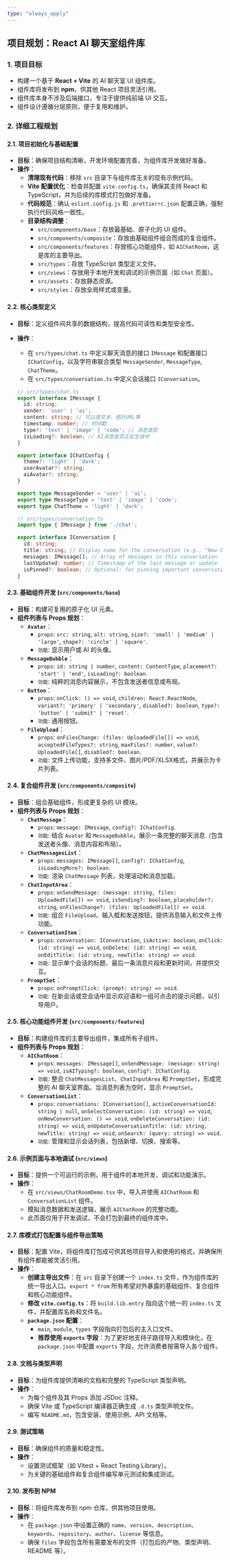 ```yaml
---
type: "always_apply"
---
```


## 项目规划：React AI 聊天室组件库

### 1. 项目目标

*   构建一个基于 **React + Vite** 的 AI 聊天室 UI 组件库。
*   组件库将发布到 **npm**，供其他 React 项目灵活引用。
*   组件库本身不涉及后端接口，专注于提供纯前端 UI 交互。
*   组件设计遵循分层原则，便于复用和维护。

### 2. 详细工程规划

#### 2.1. 项目初始化与基础配置

*   **目标**：确保项目结构清晰，开发环境配置完善，为组件库开发做好准备。
*   **操作**：
    *   **清理现有代码**：移除 `src` 目录下与组件库无关的现有示例代码。
    *   **Vite 配置优化**：检查并配置 `vite.config.ts`，确保其支持 React 和 TypeScript，并为后续的库模式打包做好准备。
    *   **代码规范**：确认 `eslint.config.js` 和 `.prettierrc.json` 配置正确，强制执行代码风格一致性。
    *   **目录结构调整**：
        *   `src/components/base`：存放最基础、原子化的 UI 组件。
        *   `src/components/composite`：存放由基础组件组合而成的复合组件。
        *   `src/components/features`：存放核心功能组件，如 `AIChatRoom`，这是库的主要导出。
        *   `src/types`：存放 TypeScript 类型定义文件。
        *   `src/views`：存放用于本地开发和调试的示例页面（如 `Chat` 页面）。
        *   `src/assets`：存放静态资源。
        *   `src/styles`：存放全局样式或变量。

#### 2.2. 核心类型定义

*   **目标**：定义组件间共享的数据结构，提高代码可读性和类型安全性。
*   **操作**：
    *   在 `src/types/chat.ts` 中定义聊天消息的接口 `IMessage` 和配置接口 `IChatConfig`，以及字符串联合类型 `MessageSender`, `MessageType`, `ChatTheme`。
    *   在 `src/types/conversation.ts` 中定义会话接口 `IConversation`。

    ```typescript
    // src/types/chat.ts
    export interface IMessage {
      id: string;
      sender: 'user' | 'ai';
      content: string; // 可以是文本、图片URL等
      timestamp: number; // 时间戳
      type?: 'text' | 'image' | 'code'; // 消息类型
      isLoading?: boolean; // AI消息是否正在生成中
    }

    export interface IChatConfig {
      theme?: 'light' | 'dark';
      userAvatar?: string;
      aiAvatar?: string;
    }

    export type MessageSender = 'user' | 'ai';
    export type MessageType = 'text' | 'image' | 'code';
    export type ChatTheme = 'light' | 'dark';
    ```

    ```typescript
    // src/types/conversation.ts
    import type { IMessage } from './chat';

    export interface IConversation {
      id: string;
      title: string; // Display name for the conversation (e.g., "New Chat", "Chat about React")
      messages: IMessage[]; // Array of messages in this conversation
      lastUpdated: number; // Timestamp of the last message or update
      isPinned?: boolean; // Optional: for pinning important conversations
    }
    ```

#### 2.3. 基础组件开发 (`src/components/base`)

*   **目标**：构建可复用的原子化 UI 元素。
*   **组件列表与 Props 规划**：
    *   **`Avatar`**：
        *   `props`: `src: string`, `alt: string`, `size?: 'small' | 'medium' | 'large'`, `shape?: 'circle' | 'square'`.
        *   `功能`: 显示用户或 AI 的头像。
    *   **`MessageBubble`**：
        *   `props`: `id: string | number`, `content: ContentType`, `placement?: 'start' | 'end'`, `isLoading?: boolean`.
        *   `功能`: 纯粹的消息内容展示，不包含发送者信息或布局。
    *   **`Button`**：
        *   `props`: `onClick: () => void`, `children: React.ReactNode`, `variant?: 'primary' | 'secondary'`, `disabled?: boolean`, `type?: 'button' | 'submit' | 'reset'`.
        *   `功能`: 通用按钮。
    *   **`FileUpload`**：
        *   `props`: `onFilesChange: (files: UploadedFile[]) => void`, `acceptedFileTypes?: string`, `maxFiles?: number`, `value?: UploadedFile[]`, `disabled?: boolean`.
        *   `功能`: 文件上传功能，支持多文件、图片/PDF/XLSX格式，并展示为卡片列表。

#### 2.4. 复合组件开发 (`src/components/composite`)

*   **目标**：组合基础组件，形成更复杂的 UI 模块。
*   **组件列表与 Props 规划**：
    *   **`ChatMessage`**：
        *   `props`: `message: IMessage`, `config?: IChatConfig`.
        *   `功能`: 结合 `Avatar` 和 `MessageBubble`，展示一条完整的聊天消息（包含发送者头像、消息内容和布局）。
    *   **`ChatMessagesList`**：
        *   `props`: `messages: IMessage[]`, `config?: IChatConfig`, `isLoadingMore?: boolean`.
        *   `功能`: 渲染 `ChatMessage` 列表，处理滚动和消息加载。
    *   **`ChatInputArea`**：
        *   `props`: `onSendMessage: (message: string, files: UploadedFile[]) => void`, `isSending?: boolean`, `placeholder?: string`, `onFilesChange?: (files: UploadedFile[]) => void`.
        *   `功能`: 组合 `FileUpload`、输入框和发送按钮，提供消息输入和文件上传功能。
    *   **`ConversationItem`**：
        *   `props`: `conversation: IConversation`, `isActive: boolean`, `onClick: (id: string) => void`, `onDelete: (id: string) => void`, `onEditTitle: (id: string, newTitle: string) => void`.
        *   `功能`: 显示单个会话的标题、最后一条消息片段和更新时间，并提供交互。
    *   **`PromptSet`**：
        *   `props`: `onPromptClick: (prompt: string) => void`.
        *   `功能`: 在新会话或空会话中显示欢迎语和一组可点击的提示问题，以引导用户。

#### 2.5. 核心功能组件开发 (`src/components/features`)

*   **目标**：构建组件库的主要导出组件，集成所有子组件。
*   **组件列表与 Props 规划**：
    *   **`AIChatRoom`**：
        *   `props`: `messages: IMessage[]`, `onSendMessage: (message: string) => void`, `isAITyping?: boolean`, `config?: IChatConfig`.
        *   `功能`: 整合 `ChatMessagesList`、`ChatInputArea` 和 `PromptSet`，形成完整的 AI 聊天室界面。当消息列表为空时，显示 `PromptSet`。
    *   **`ConversationList`**：
        *   `props`: `conversations: IConversation[]`, `activeConversationId: string | null`, `onSelectConversation: (id: string) => void`, `onNewConversation: () => void`, `onDeleteConversation: (id: string) => void`, `onUpdateConversationTitle: (id: string, newTitle: string) => void`, `onSearch: (query: string) => void`.
        *   `功能`: 管理和显示会话列表，包括新增、切换、搜索等。

#### 2.6. 示例页面与本地调试 (`src/views`)

*   **目标**：提供一个可运行的示例，用于组件的本地开发、调试和功能演示。
*   **操作**：
    *   在 `src/views/ChatRoomDemo.tsx` 中，导入并使用 `AIChatRoom` 和 `ConversationList` 组件。
    *   模拟消息数据和发送逻辑，展示 `AIChatRoom` 的完整功能。
    *   此页面仅用于开发调试，不会打包到最终的组件库中。

#### 2.7. 库模式打包配置与组件导出策略

*   **目标**：配置 Vite，将组件库打包成可供其他项目导入和使用的格式，并确保所有组件都能被灵活引用。
*   **操作**：
    *   **创建主导出文件**：在 `src` 目录下创建一个 `index.ts` 文件，作为组件库的统一导出入口。`export * from` 所有希望对外暴露的基础组件、复合组件和核心功能组件。
    *   **修改 `vite.config.ts`**：将 `build.lib.entry` 指向这个统一的 `index.ts` 文件，并配置库名称和文件名。
    *   **`package.json` 配置**：
        *   `main`, `module`, `types` 字段指向打包后的主入口文件。
        *   **推荐使用 `exports` 字段**：为了更好地支持子路径导入和模块化，在 `package.json` 中配置 `exports` 字段，允许消费者按需导入各个组件。

#### 2.8. 文档与类型声明

*   **目标**：为组件库提供清晰的文档和完整的 TypeScript 类型声明。
*   **操作**：
    *   为每个组件及其 Props 添加 JSDoc 注释。
    *   确保 Vite 或 TypeScript 编译器正确生成 `.d.ts` 类型声明文件。
    *   编写 `README.md`，包含安装、使用示例、API 文档等。

#### 2.9. 测试策略

*   **目标**：确保组件的质量和稳定性。
*   **操作**：
    *   设置测试框架（如 Vitest + React Testing Library）。
    *   为关键的基础组件和复合组件编写单元测试和集成测试。

#### 2.10. 发布到 NPM

*   **目标**：将组件库发布到 npm 仓库，供其他项目使用。
*   **操作**：
    *   在 `package.json` 中设置正确的 `name`、`version`、`description`、`keywords`、`repository`、`author`、`license` 等信息。
    *   确保 `files` 字段包含所有需要发布的文件（打包后的产物、类型声明、README 等）。
